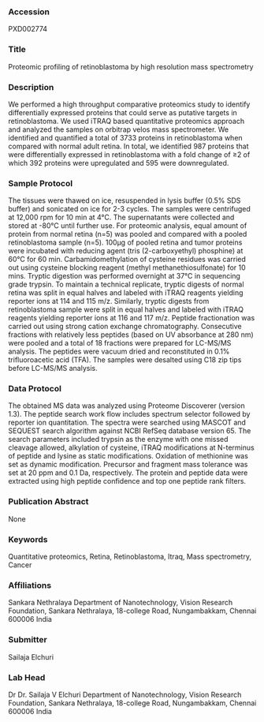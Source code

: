 ### Accession
PXD002774

### Title
Proteomic profiling of retinoblastoma by high resolution mass spectrometry

### Description
We performed a high throughput comparative proteomics study to identify differentially expressed proteins that could serve as putative targets in retinoblastoma. We used iTRAQ based quantitative proteomics approach and analyzed the samples on orbitrap velos mass spectrometer. We identified and quantified a total of 3733 proteins in retinoblastoma when compared with normal adult retina.  In total, we identified 987 proteins that were differentially expressed in retinoblastoma with a fold change of ≥2 of which 392 proteins were upregulated and 595 were downregulated.

### Sample Protocol
The tissues were thawed on ice, resuspended in lysis buffer (0.5% SDS buffer) and sonicated on ice for 2-3 cycles. The samples were centrifuged at 12,000 rpm for 10 min at 4°C. The supernatants were collected and stored at -80°C until further use. For proteomic analysis, equal amount of protein from normal retina (n=5) was pooled and compared with a pooled retinoblastoma sample (n=5).  100µg of pooled retina and tumor proteins were incubated with reducing agent (tris (2-carboxyethyl) phosphine) at 60°C for 60 min. Carbamidomethylation of cysteine residues was carried out using cysteine blocking reagent (methyl methanethiosulfonate) for 10 mins. Tryptic digestion was performed overnight at 37°C in sequencing grade trypsin. To maintain a technical replicate, tryptic digests of normal retina was split in equal halves and labeled with iTRAQ reagents yielding reporter ions at 114 and 115 m/z. Similarly, tryptic digests from retinoblastoma sample were split in equal halves and labeled with iTRAQ reagents yielding reporter ions at 116 and 117 m/z. Peptide fractionation was carried out using strong cation exchange chromatography. Consecutive fractions with relatively less peptides (based on UV absorbance at 280 nm) were pooled and a total of 18 fractions were prepared for LC-MS/MS analysis. The peptides were vacuum dried and reconstituted in 0.1% trifluoroacetic acid (TFA). The samples were desalted using C18 zip tips before LC-MS/MS analysis.

### Data Protocol
The obtained MS data was analyzed using Proteome Discoverer (version 1.3). The peptide search work flow includes spectrum selector followed by reporter ion quantitation. The spectra were searched using MASCOT and SEQUEST search algorithm against NCBI RefSeq database version 65. The search parameters included trypsin as the enzyme with one missed cleavage allowed, alkylation of cysteine, iTRAQ modifications at N-terminus of peptide and lysine as static modifications. Oxidation of methionine was set as dynamic modification. Precursor and fragment mass tolerance was set at 20 ppm and 0.1 Da, respectively. The protein and peptide data were extracted using high peptide confidence and top one peptide rank filters.

### Publication Abstract
None

### Keywords
Quantitative proteomics, Retina, Retinoblastoma, Itraq, Mass spectrometry, Cancer

### Affiliations
Sankara Nethralaya
Department of Nanotechnology, Vision Research Foundation, Sankara Nethralaya, 18-college Road, Nungambakkam, Chennai 600006 India

### Submitter
Sailaja Elchuri

### Lab Head
Dr Dr. Sailaja V Elchuri
Department of Nanotechnology, Vision Research Foundation, Sankara Nethralaya, 18-college Road, Nungambakkam, Chennai 600006 India


